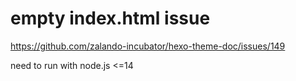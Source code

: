 # empty index.html issue


https://github.com/zalando-incubator/hexo-theme-doc/issues/149

need to run with node.js <=14
